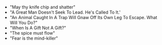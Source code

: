 - "May thy knife chip and shatter"
- "A Great Man Doesn't Seek To Lead. He's Called To It.'
- "An Animal Caught In A Trap Will Gnaw Off Its Own Leg To Escape. What Will You Do?"
- "When Is A Gift Not A Gift?"
- "The spice must flow"
- "Fear is the mind-killer"
